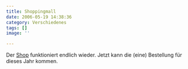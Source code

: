 ```yaml
---
title: Shoppingmall
date: 2006-05-19 14:38:36
category: Verschiedenes
tags: []
image: ''

---
```


Der [Shop](http://www.misantropolis.de/order) funktioniert endlich wieder. Jetzt kann die (eine) Bestellung für dieses Jahr kommen.

